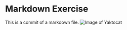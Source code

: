 # Markdown Exercise

This is a commit of a markdown file.
![Image of Yaktocat](https://octodex.github.com/images/yaktocat.png)
